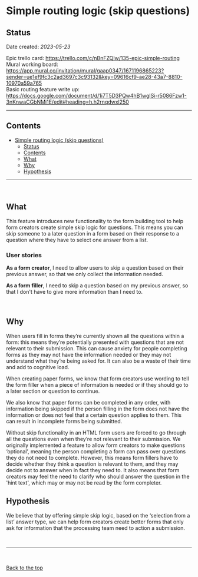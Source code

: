 # Simple routing logic (skip questions)

## Status

Date created: *2023-05-23*  

Epic trello card: https://trello.com/c/nBnFZQlw/135-epic-simple-routing  
Mural working board: https://app.mural.co/invitation/mural/gaap0347/1671196865223?sender=ue1ef9fc3c2ad3697c3c93132&key=09616cf9-ae28-43a7-8810-10970a59a765  
Basic routing feature write up: https://docs.google.com/document/d/1i7T5D3PQw4hB1wgISi-r5086Fzw1-3nKnwaCGbNMi1E/edit#heading=h.h2rnqdwxl250  
___

## Contents

- [Simple routing logic (skip questions)](#simple-routing-logic-skip-questions)
  - [Status](#status)
  - [Contents](#contents)
  - [What](#what)
  - [Why](#why)
  - [Hypothesis](#hypothesis)

___

<br>

## What

This feature introduces new functionality to the form building tool to help form creators create simple skip logic for questions. This means you can skip someone to a later question in a form based on their response to a question where they have to select one answer from a list.

### User stories

**As a form creator**, I need to allow users to skip a question based on their previous answer, so that we only collect the information needed.

**As a form filler**, I need to skip a question based on my previous answer, so that I don't have to give more information than I need to.

<br>

## Why

When users fill in forms they’re currently shown all the questions within a form: this means they’re potentially presented with questions that are not relevant to their submission. This can cause anxiety for people completing forms as they may not have the information needed or they may not understand what they’re being asked for. It can also be a waste of their time and add to cognitive load.  

When creating paper forms, we know that form creators use wording to tell the form filler when a piece of information is needed or if they should go to a later section or question to continue.  

We also know that paper forms can be completed in any order, with information being skipped if the person filling in the form does not have the information or does not feel that a certain question applies to them. This can result in incomplete forms being submitted.  

Without skip functionality in an HTML form users are forced to go through all the questions even when they’re not relevant to their submission. We originally implemented a feature to allow form creators to make questions ‘optional’, meaning the person completing a form can pass over questions they do not need to complete. However, this means form fillers have to decide whether they think a question is relevant to them, and they may decide not to answer when in fact they need to. It also means that form creators may feel the need to clarify who should answer the question in the 'hint text', which may or may not be read by the form completer.  

## Hypothesis

We believe that by offering simple skip logic, based on the ‘selection from a list’ answer type, we can help form creators create better forms that only ask for information that the processing team need to action a submission.  

<br>

___

<br>

[Back to the top](#simple-routing-logic-skip-questions)
